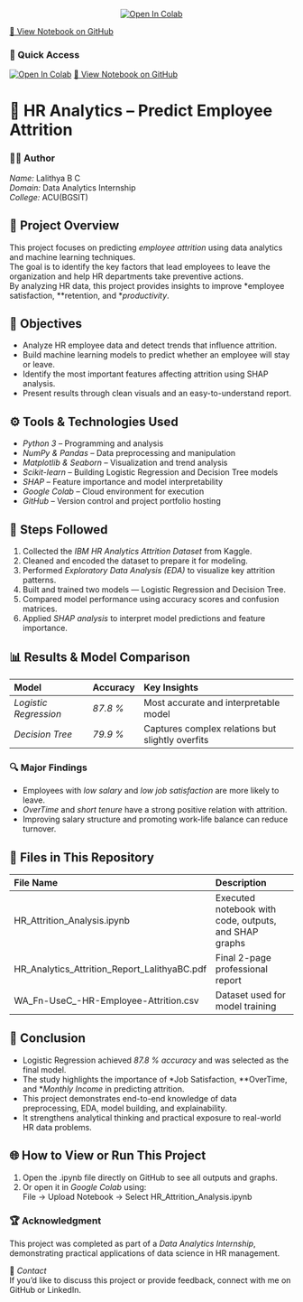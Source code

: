 <p align="center">
  <a href="https://colab.research.google.com/github/lalithya-bc17/HR_Analytics_Attrition_Project/blob/main/HR_Attrition_Analysis.ipynb" target="_blank">
    <img src="https://colab.research.google.com/assets/colab-badge.svg" alt="Open In Colab"/>
  </a>
</p>

[📘 View Notebook on GitHub](https://github.com/lalithya-bc17/HR_Analytics_Attrition_Project/blob/main/HR_Attrition_Analysis.ipynb)
### 🔗 Quick Access  
[![Open In Colab](https://colab.research.google.com/assets/colab-badge.svg)](https://colab.research.google.com/github/lalithya-bc17/HR_Analytics_Attrition_Project/blob/main/HR_Attrition_Analysis.ipynb)
[📘 View Notebook on GitHub](https://github.com/lalithya-bc17/HR_Analytics_Attrition_Project/blob/main/HR_Attrition_Analysis.ipynb)
# 💼 HR Analytics – Predict Employee Attrition

### 👩‍💻 Author  
*Name:* Lalithya B C  
*Domain:* Data Analytics Internship  
*College:* ACU(BGSIT)  

## 🧠 Project Overview
This project focuses on predicting *employee attrition* using data analytics and machine learning techniques.  
The goal is to identify the key factors that lead employees to leave the organization and help HR departments take preventive actions.  
By analyzing HR data, this project provides insights to improve *employee satisfaction, **retention, and **productivity*.

## 🎯 Objectives
- Analyze HR employee data and detect trends that influence attrition.  
- Build machine learning models to predict whether an employee will stay or leave.  
- Identify the most important features affecting attrition using SHAP analysis.  
- Present results through clean visuals and an easy-to-understand report.  

## ⚙️ Tools & Technologies Used
- *Python 3* – Programming and analysis  
- *NumPy & Pandas* – Data preprocessing and manipulation  
- *Matplotlib & Seaborn* – Visualization and trend analysis  
- *Scikit-learn* – Building Logistic Regression and Decision Tree models  
- *SHAP* – Feature importance and model interpretability  
- *Google Colab* – Cloud environment for execution  
- *GitHub* – Version control and project portfolio hosting  

## 🧩 Steps Followed
1. Collected the *IBM HR Analytics Attrition Dataset* from Kaggle.  
2. Cleaned and encoded the dataset to prepare it for modeling.  
3. Performed *Exploratory Data Analysis (EDA)* to visualize key attrition patterns.  
4. Built and trained two models — Logistic Regression and Decision Tree.  
5. Compared model performance using accuracy scores and confusion matrices.  
6. Applied *SHAP analysis* to interpret model predictions and feature importance.  

## 📊 Results & Model Comparison

| Model | Accuracy | Key Insights |
|:------|:----------|:-------------|
| *Logistic Regression* | *87.8 %* | Most accurate and interpretable model |
| *Decision Tree* | *79.9 %* | Captures complex relations but slightly overfits |

### 🔍 Major Findings
- Employees with *low salary* and *low job satisfaction* are more likely to leave.  
- *OverTime* and *short tenure* have a strong positive relation with attrition.  
- Improving salary structure and promoting work-life balance can reduce turnover.  

## 📁 Files in This Repository

| File Name | Description |
|:-----------|:-------------|
| HR_Attrition_Analysis.ipynb | Executed notebook with code, outputs, and SHAP graphs |
| HR_Analytics_Attrition_Report_LalithyaBC.pdf | Final 2-page professional report |
| WA_Fn-UseC_-HR-Employee-Attrition.csv | Dataset used for model training  |

## 🏁 Conclusion
- Logistic Regression achieved *87.8 % accuracy* and was selected as the final model.  
- The study highlights the importance of *Job Satisfaction, **OverTime, and **Monthly Income* in predicting attrition.  
- This project demonstrates end-to-end knowledge of data preprocessing, EDA, model building, and explainability.  
- It strengthens analytical thinking and practical exposure to real-world HR data problems.  

## 🌐 How to View or Run This Project
1. Open the .ipynb file directly on GitHub to see all outputs and graphs.  
2. Or open it in *Google Colab* using:  
   File → Upload Notebook → Select HR_Attrition_Analysis.ipynb  

### 🏆 Acknowledgment
This project was completed as part of a *Data Analytics Internship*, demonstrating practical applications of data science in HR management.

📩 *Contact*  
If you’d like to discuss this project or provide feedback, connect with me on GitHub or LinkedIn.
